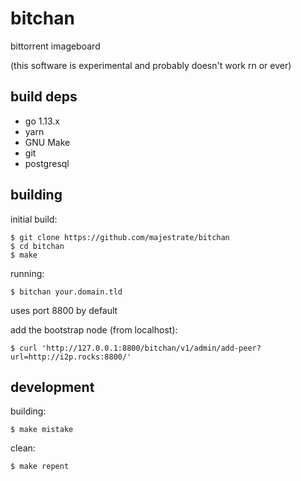# bitchan

bittorrent imageboard 

(this software is experimental and probably doesn't work rn or ever)

## build deps

* go 1.13.x
* yarn
* GNU Make
* git
* postgresql

## building

initial build:

    $ git clone https://github.com/majestrate/bitchan 
    $ cd bitchan
    $ make

running:

    $ bitchan your.domain.tld
    
uses port 8800 by default

add the bootstrap node (from localhost):

    $ curl 'http://127.0.0.1:8800/bitchan/v1/admin/add-peer?url=http://i2p.rocks:8800/'

## development

building:

    $ make mistake

clean:

    $ make repent
